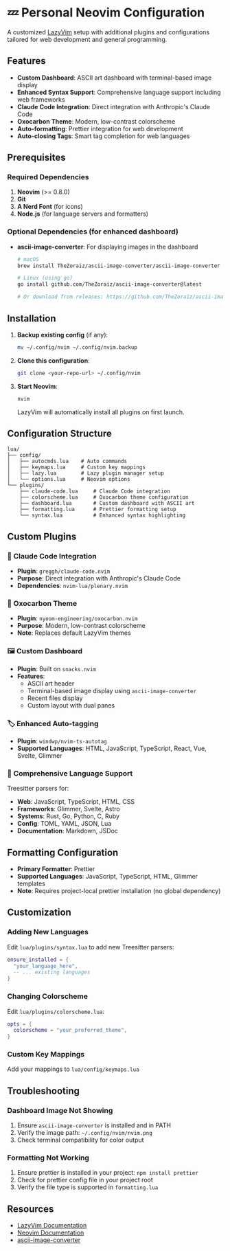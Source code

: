 # 💤 Personal Neovim Configuration

A customized [LazyVim](https://github.com/LazyVim/LazyVim) setup with
additional plugins and configurations tailored for web development and general
programming.

## Features

- **Custom Dashboard**: ASCII art dashboard with terminal-based image display
- **Enhanced Syntax Support**: Comprehensive language support including web frameworks
- **Claude Code Integration**: Direct integration with Anthropic's Claude Code
- **Oxocarbon Theme**: Modern, low-contrast colorscheme
- **Auto-formatting**: Prettier integration for web development
- **Auto-closing Tags**: Smart tag completion for web languages

## Prerequisites

### Required Dependencies

1. **Neovim** (>= 0.8.0)
2. **Git**
3. **A Nerd Font** (for icons)
4. **Node.js** (for language servers and formatters)

### Optional Dependencies (for enhanced dashboard)

- **ascii-image-converter**: For displaying images in the dashboard

  ```bash
  # macOS
  brew install TheZoraiz/ascii-image-converter/ascii-image-converter

  # Linux (using go)
  go install github.com/TheZoraiz/ascii-image-converter@latest

  # Or download from releases: https://github.com/TheZoraiz/ascii-image-converter/releases
  ```

## Installation

1. **Backup existing config** (if any):

   ```bash
   mv ~/.config/nvim ~/.config/nvim.backup
   ```

2. **Clone this configuration**:

   ```bash
   git clone <your-repo-url> ~/.config/nvim
   ```

3. **Start Neovim**:

   ```bash
   nvim
   ```

   LazyVim will automatically install all plugins on first launch.

## Configuration Structure

```text
lua/
├── config/
│   ├── autocmds.lua    # Auto commands
│   ├── keymaps.lua     # Custom key mappings
│   ├── lazy.lua        # Lazy plugin manager setup
│   └── options.lua     # Neovim options
└── plugins/
    ├── claude-code.lua     # Claude Code integration
    ├── colorscheme.lua     # Oxocarbon theme configuration
    ├── dashboard.lua       # Custom dashboard with ASCII art
    ├── formatting.lua      # Prettier formatting setup
    └── syntax.lua          # Enhanced syntax highlighting
```

## Custom Plugins

### 🤖 Claude Code Integration

- **Plugin**: `greggh/claude-code.nvim`
- **Purpose**: Direct integration with Anthropic's Claude Code
- **Dependencies**: `nvim-lua/plenary.nvim`

### 🎨 Oxocarbon Theme

- **Plugin**: `nyoom-engineering/oxocarbon.nvim`
- **Purpose**: Modern, low-contrast colorscheme
- **Note**: Replaces default LazyVim themes

### 🖼️ Custom Dashboard

- **Plugin**: Built on `snacks.nvim`
- **Features**:
  - ASCII art header
  - Terminal-based image display using `ascii-image-converter`
  - Recent files display
  - Custom layout with dual panes

### 🏷️ Enhanced Auto-tagging

- **Plugin**: `windwp/nvim-ts-autotag`
- **Supported Languages**: HTML, JavaScript, TypeScript, React, Vue, Svelte, Glimmer

### 🎯 Comprehensive Language Support

Treesitter parsers for:

- **Web**: JavaScript, TypeScript, HTML, CSS
- **Frameworks**: Glimmer, Svelte, Astro
- **Systems**: Rust, Go, Python, C, Ruby
- **Config**: TOML, YAML, JSON, Lua
- **Documentation**: Markdown, JSDoc

## Formatting Configuration

- **Primary Formatter**: Prettier
- **Supported Languages**: JavaScript, TypeScript, HTML, Glimmer templates
- **Note**: Requires project-local prettier installation (no global dependency)

## Customization

### Adding New Languages

Edit `lua/plugins/syntax.lua` to add new Treesitter parsers:

```lua
ensure_installed = {
  "your_language_here",
  -- ... existing languages
}
```

### Changing Colorscheme

Edit `lua/plugins/colorscheme.lua`:

```lua
opts = {
  colorscheme = "your_preferred_theme",
}
```

### Custom Key Mappings

Add your mappings to `lua/config/keymaps.lua`

## Troubleshooting

### Dashboard Image Not Showing

1. Ensure `ascii-image-converter` is installed and in PATH
2. Verify the image path: `~/.config/nvim/nvim.png`
3. Check terminal compatibility for color output

### Formatting Not Working

1. Ensure prettier is installed in your project: `npm install prettier`
2. Check for prettier config file in your project root
3. Verify the file type is supported in `formatting.lua`

## Resources

- [LazyVim Documentation](https://lazyvim.github.io/)
- [Neovim Documentation](https://neovim.io/doc/)
- [ascii-image-converter](https://github.com/TheZoraiz/ascii-image-converter)
